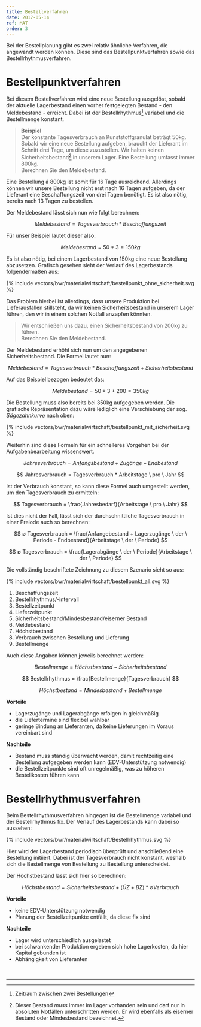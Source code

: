 ```yaml
---
title: Bestellverfahren
date: 2017-05-14
ref: MAT
order: 3
---
```


Bei der Bestellplanung gibt es zwei relativ ähnliche Verfahren, die angewandt werden können.
Diese sind das Bestellpunktverfahren sowie das Bestellrhythmusverfahren.


# Bestellpunktverfahren

Bei diesem Bestellverfahren wird eine neue Bestellung ausgelöst, sobald der aktuelle Lagerbestand einen vorher festgelegten Bestand - den Meldebestand - erreicht. Dabei ist der Bestellrhythmus[^1] variabel und die Bestellmenge konstant.

> **Beispiel**  
> Der konstante Tagesverbrauch an Kunststoffgranulat beträgt 50kg.
> Sobald wir eine neue Bestellung aufgeben, braucht der Lieferant im Schnitt drei Tage, um diese zuzustellen.
> Wir halten keinen Sicherheitsbestand[^2] in unserem Lager.
> Eine Bestellung umfasst immer 800kg.  
> Berechnen Sie den Meldebestand.

Eine Bestellung á 800kg ist somit für 16 Tage ausreichend. Allerdings können wir unsere Bestellung nicht erst nach 16 Tagen aufgeben, da der Lieferant eine Beschaffungszeit von drei Tagen benötigt. Es ist also nötig, bereits nach 13 Tagen zu bestellen.

Der Meldebestand lässt sich nun wie folgt berechnen:

$$ Meldebestand = Tagesverbrauch * Beschaffungszeit $$

Für unser Beispiel lautet dieser also:

$$ Meldebestand = 50 * 3 = 150kg $$

Es ist also nötig, bei einem Lagerbestand von 150kg eine neue Bestellung abzusetzen.
Grafisch gesehen sieht der Verlauf des Lagerbestands folgendermaßen aus:

{% include vectors/bwr/materialwirtschaft/bestellpunkt_ohne_sicherheit.svg %}

Das Problem hierbei ist allerdings, dass unsere Produktion bei Lieferausfällen stillsteht, da wir keinen Sicherheitsbestand in unserem Lager führen, den wir in einem solchen Notfall anzapfen könnten.

> Wir entschließen uns dazu, einen Sicherheitsbestand von 200kg zu führen.  
> Berechnen Sie den Meldebestand.

Der Meldebestand erhöht sich nun um den angegebenen Sicherheitsbestand. Die Formel lautet nun:

$$ Meldebestand = Tagesverbrauch * Beschaffungszeit + Sicherheitsbestand $$

Auf das Beispiel bezogen bedeutet das:

$$ Meldebestand = 50 * 3 + 200 = 350kg $$

Die Bestellung muss also bereits bei 350kg aufgegeben werden.
Die grafische Repräsentation dazu wäre lediglich eine Verschiebung der sog. *Sägezahnkurve* nach oben:

{% include vectors/bwr/materialwirtschaft/bestellpunkt_mit_sicherheit.svg %}

Weiterhin sind diese Formeln für ein schnelleres Vorgehen bei der Aufgabenbearbeitung wissenswert.

$$ Jahresverbrauch = Anfangsbestand + Zugänge - Endbestand $$

$$ Jahresverbrauch = Tagesverbrauch * Arbeitstage \ pro \ Jahr $$

Ist der Verbrauch konstant, so kann diese Formel auch umgestellt werden, um den Tagesverbrauch zu ermitteln:

$$ Tagesverbrauch = \frac{Jahresbedarf}{Arbeitstage \ pro \ Jahr} $$

Ist dies nicht der Fall, lässt sich der durchschnittliche Tagesverbrauch in einer Preiode auch so berechnen:

$$ ∅ Tagesverbrauch =  \frac{Anfangebestand + Lagerzugänge \ der \ Periode - Endbestand}{Arbeitstage \ der \ Periode} $$

$$ ∅ Tagesverbrauch =  \frac{Lagerabgänge \ der \ Periode}{Arbeitstage \ der \ Periode} $$

Die vollständig beschriftete Zeichnung zu diesem Szenario sieht so aus:

{% include vectors/bwr/materialwirtschaft/bestellpunkt_all.svg %}

1. Beschaffungszeit
2. Bestellrhythmus/-intervall
3. Bestellzeitpunkt
4. Lieferzeitpunkt
5. Sicherheitsbestand/Mindesbestand/eiserner Bestand
6. Meldebestand
7. Höchstbestand
8. Verbrauch zwischen Bestellung und Lieferung
9. Bestellmenge

Auch diese Angaben können jeweils berechnet werden:

$$ Bestellmenge = Höchstbestand - Sicherheitsbestand $$

$$ Bestellrhythmus = \frac{Bestellmenge}{Tagesverbrauch} $$

$$ Höchstbestand = Mindesbestand + Bestellmenge $$

**Vorteile**
- Lagerzugänge und Lagerabgänge erfolgen in gleichmäßig
- die Liefertermine sind flexibel wählbar
- geringe Bindung an Lieferanten, da keine Lieferungen im Voraus vereinbart sind

**Nachteile**
- Bestand muss ständig überwacht werden, damit rechtzeitig eine Bestellung aufgegeben werden kann (EDV-Unterstützung notwendig)
- die Bestellzeitpunkte sind oft unregelmäßig, was zu höheren Bestellkosten führen kann


# Bestellrhythmusverfahren

Beim Bestellrhythmusverfahren hingegen ist die Bestellmenge variabel und der Bestellrhythmus fix.
Der Verlauf des Lagerbestands kann dabei so aussehen:

{% include vectors/bwr/materialwirtschaft/Bestellrhythmus.svg %}

Hier wird der Lagerbestand periodisch überprüft und anschließend eine Bestellung initiiert.
Dabei ist der Tagesverbrauch nicht konstant, weshalb sich die Bestellmenge von Bestellung zu Bestellung unterscheidet.

Der Höchstbestand lässt sich hier so berechnen:

$$ Höchstbestand = Sicherheitsbestand + (ÜZ + BZ) * ∅ Verbrauch $$

**Vorteile**
- keine EDV-Unterstützung notwendig
- Planung der Bestellzeitpunkte entfällt, da diese fix sind

**Nachteile**
- Lager wird unterschiedlich ausgelastet
- bei schwankender Produktion ergeben sich hohe Lagerkosten, da hier Kapital gebunden ist
- Abhängigkeit von Lieferanten


<br>

---
[^1]: Zeitraum zwischen zwei Bestellungen
[^2]: Dieser Bestand *muss* immer im Lager vorhanden sein und darf nur in absoluten Notfällen unterschritten werden. Er wird ebenfalls als eiserner Bestand oder Mindesbestand bezeichnet.
